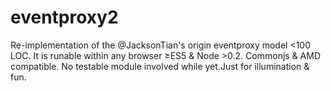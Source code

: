# eventproxy2
Re-implementation of the @JacksonTian's origin eventproxy model &lt;100 LOC. It is runable within any browser &ge;ES5 & Node &gt;0.2. Commonjs & AMD compatible. No testable module involved while yet.Just for illumination & fun. 
